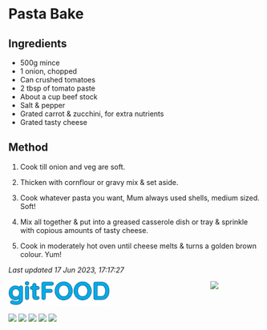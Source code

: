 # Pasta Bake

## Ingredients

- 500g mince
- 1 onion, chopped
- Can crushed tomatoes
- 2 tbsp of tomato paste
- About a cup beef stock
- Salt & pepper
- Grated carrot & zucchini, for extra nutrients
- Grated tasty cheese

## Method

1. Cook till onion and veg are soft.

2. Thicken with cornflour or gravy mix & set aside.

3. Cook whatever pasta you want, Mum always used shells, medium sized. Soft!

4. Mix all together & put into a greased casserole dish or tray & sprinkle with copious amounts of tasty cheese.

5. Cook in moderately hot oven until cheese melts & turns a golden brown colour. Yum!

*Last updated 17 Jun 2023, 17:17:27*


<img src="../images/logo_sm.png" width="40%" />

<img src="https://profile-counter.glitch.me/gitfood_pastabake/count.svg" width="20%" align="right" />

<img src="https://img.shields.io/badge/tag-beef-blue.svg" /> <img src="https://img.shields.io/badge/tag-pasta-blue.svg" /> <img src="https://img.shields.io/badge/tag-sides-blue.svg" /> <img src="https://img.shields.io/badge/tag-baked-blue.svg" /> <img src="https://img.shields.io/badge/tag-cheesey-blue.svg" /> 